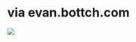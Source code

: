 <!--
id: 726687666
link: http://tumblr.atmos.org/post/726687666/via-evan-bottch-com
slug: via-evan-bottch-com
date: Tue Jun 22 2010 14:44:36 GMT-0700 (PDT)
publish: 2010-06-022
tags: 
title: via evan.bottch.com
-->


via evan.bottch.com
===================

![](http://www.tumblr.com/photo/1280/atmos/726687666/1/tumblr_l4fr2joswi1qz4sng)

